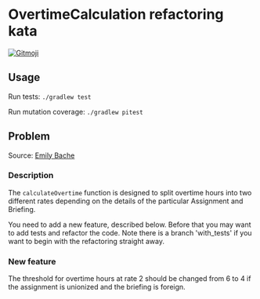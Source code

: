 # OvertimeCalculation refactoring kata

[![Gitmoji](https://img.shields.io/badge/gitmoji-%20%F0%9F%98%9C%20%F0%9F%98%8D-FFDD67.svg)](https://gitmoji.dev)

## Usage

Run tests: `./gradlew test`

Run mutation coverage: `./gradlew pitest`

## Problem

Source: [Emily Bache](https://github.com/emilybache/OvertimeCalculation-Refactoring-Kata)

### Description

The `calculateOvertime` function is designed to split overtime hours into two different rates depending on the details
of the particular Assignment and Briefing.

You need to add a new feature, described below. Before that you may want to add tests and refactor the code. Note there
is a branch 'with_tests' if you want to begin with the refactoring straight away.

### New feature

The threshold for overtime hours at rate 2 should be changed from 6 to 4 if the assignment is unionized and the briefing
is foreign.

